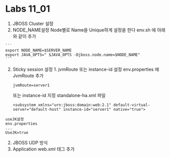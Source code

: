 # Labs 11_01

1. JBOSS Cluster 설정 
  1. NODE_NAME설정
    Node별로 Name을 Unique하게 설정을 한다
    env.sh 에 아래와 같이 추가

    ```
    export NODE_NAME=$SERVER_NAME
    export JAVA_OPTS=" $JAVA_OPTS -Djboss.node.name=$NODE_NAME"
    ```
  2. Sticky session 설정
    1. jvmRoute 또는 instance-id 설정
        env.properties 에 JvmRoute 추가
        ```
        jvmRoute=server1
        ```
        
        또는 instance-id 지정
        standalone-ha.xml 파일
        
        ```
        <subsystem xmlns="urn:jboss:domain:web:2.1" default-virtual-server="default-host" instance-id="server1" native="true">
        ```
 

    useJK설정
    env.properties
    ...
    UseJK=true

   
  
2. JBOSS UDP 방식 
3. Application web.xml 태그 추가 

